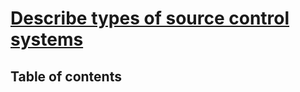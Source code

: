 # [Describe types of source control systems](https://learn.microsoft.com/en-us/training/modules/describe-types-of-source-control-systems/) <!-- omit in toc -->

## Table of contents <!-- omit in toc -->
